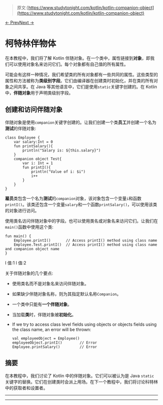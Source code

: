> 原文:[https://www.studytonight.com/kotlin/kotlin-companion-object](https://www.studytonight.com/kotlin/kotlin-companion-object)

[← Prev](/kotlin/kotlin-constructor-primary-and-secondary-constructor "Kotlin Constructor")[Next →](/kotlin/kotlin-getter-and-setter-functions "Kotlin Getter and Setter")

# 柯特林伴物体

在本教程中，我们将了解 Kotlin 伴随对象。在一个类中，属性链接到**对象**，即我们可以使用对象名来访问它们。每个对象都有自己值的所有属性。

可能会有这样一种情况，我们希望类的所有对象都有一些共同的属性。这些类型的属性和方法被称为**类级别字段**。它们由编译器在创建类时初始化，并在类的所有对象之间共享。在 Java 等其他语言中，它们是使用`static`关键字创建的。在 Kotlin 中，**伴随对象**用于声明类级别字段。

## 创建和访问伴随对象

伴随对象是使用`companion`关键字创建的。让我们创建一个类**员工**并创建一个名为**测试**的伴随对象:

```
class Employee {
    var salary:Int = 0
    fun printSalary(){
        println("Salary is: ${this.salary}")
    }
    companion object Test{
        var i: Int = 1
        fun printI(){
            println("Value of i: $i")
            i++
        }
    }
}
```

**雇员**类包含一个名为**测试**的`companion`对象，该对象包含一个变量`i`和函数`printI()`。该类还包含一个变量`salary`和一个函数`printSalary()`，可以使用该类的对象进行访问。

使用类名访问伴随对象中的字段。也可以使用类名或对象名来访问它们。让我们在`main()`函数中使用这个类:

```
fun main() {
    Employee.printI()       // Access printI() method using class name
    Employee.Test.printI()  // Access printI() method using class name and companion object name
}
```

I 值:1
I 值:2

关于伴随对象的几个要点:

*   使用类名而不是对象名来访问伴随对象。

*   如果缺少伴随对象名称，则为其指定默认名称`Companion`。

*   一个类中只能有**一个伴随对象**。

*   当加载**类**时，伴随对象被**初始化**。

*   If we try to access class level fields using objects or objects fields using the class name, an error will be thrown:

    ```
    val employeeObject = Employee()
    employeeObject.printI()        // Error
    Employee.printSalary()         // Error
    ```

## 摘要

在本教程中，我们讨论了 Kotlin 中的伴随对象。它们可以被认为是 Java `static`关键字的替换。它们在创建类时会派上用场。在下一个教程中，我们将讨论科特林中的获取者和设置者。

* * *

* * *